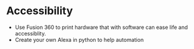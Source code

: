 # Accessibility

- Use Fusion 360 to print hardware that with software can ease life and accessiblity.
- Create your own Alexa in python to help automation 
